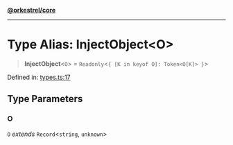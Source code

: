 [**@orkestrel/core**](../index.md)

***

# Type Alias: InjectObject\<O\>

> **InjectObject**\<`O`\> = `Readonly`\<`{ [K in keyof O]: Token<O[K]> }`\>

Defined in: [types.ts:17](https://github.com/orkestrel/core/blob/ccb170966790f428093f11a71a5646a6e842dbf9/src/types.ts#L17)

## Type Parameters

### O

`O` *extends* `Record`\<`string`, `unknown`\>
